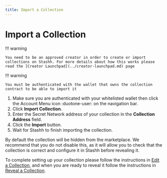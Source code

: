```yaml
---
title: Import a Collection
---
```


# Import a Collection

!!! warning

    You need to be an approved creator in order to create or import collections on Stashh. For more details about how this works please read the [Creator Launchpad](../creator-launchpad.md) page

!!! warning

    You must be authenticated with the wallet that owns the collection contract to be able to import it

1. Make sure you are authenticated with your whitelisted wallet then click the Account Menu icon :duotone-user: on the navigation bar.
2. Click **Import Collection**.
3. Enter the Secret Network address of your collection in the **Collection Address** field.
4. Click the **Import** button.
5. Wait for Stashh to finish importing the collection.

By default the collection will be hidden from the marketplace. We recommend that you do not disable this, as it will allow you to check that the collection is correct and configure it in Stashh before revealing it.

To complete setting up your collection please follow the instructions in [Edit a Collection](./edit-collection.md), and when you are ready to reveal it follow the instructions in [Reveal a Collection](./reveal-collection.md).